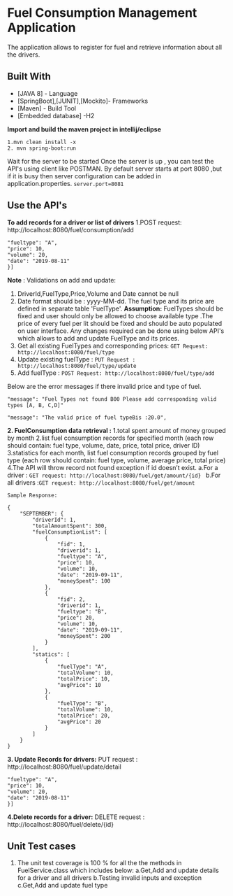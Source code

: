 # Fuel Consumption Management Application
The application allows to register for fuel and retrieve information about all the drivers.


## Built With

* [JAVA 8] - Language
* [SpringBoot],[JUNIT],[Mockito]- Frameworks
* [Maven] - Build Tool
* [Embedded database] -H2

**Import and build the maven project in intellij/eclipse**
```
1.mvn clean install -x
2. mvn spring-boot:run
 ```  
Wait for the server to be started
Once the server is up , you can test the API's using client like POSTMAN.
By default server starts at port 8080 ,but if it is busy then server configuration can be added in application.properties.
```server.port=8081```

## Use the API's

**To add records for a driver or list of drivers**
1.POST request: http://localhost:8080/fuel/consumption/add
```Payload: [{"driverid": 1,
"fueltype": "A",
"price": 10,
"volume": 20,
"date": "2019-08-11"
}]
```
**Note** : Validations on add and update:
1. DriverId,FuelType,Price,Volume and Date cannot be null
2. Date format should be : yyyy-MM-dd.
The fuel type and its price are defined in separate table 'FuelType'.
**Assumption:** FuelTypes should be fixed and user should only be allowed to choose available
type .The price of every fuel per lit should be fixed and should be auto populated on user
interface.
Any changes required can be done using below API's which allows to add and update FuelType
and its prices.
1. Get all existing FuelTypes and corresponding prices:
```GET Request: http://localhost:8080/fuel/type```
2. Update existing fuelType :
```PUT Request : http://localhost:8080/fuel/type/update```
3. Add fuelType :
```POST Request: http://localhost:8080/fuel/type/add```

Below are the error messages if there invalid price and type of fuel.
```
"message": "Fuel Types not found B00 Please add corresponding valid types [A, B, C,D]"

"message": "The valid price of fuel typeBis :20.0",
```
**2. FuelConsumption data retrieval :**
1.total spent amount of money grouped by month
2.list fuel consumption records for specified month (each row should contain: fuel type, volume, date, price, total price, driver ID) 
3.statistics for each month, list fuel consumption records grouped by fuel type (each row should contain: fuel type, volume, average price, total price)
4.The API will throw record not found exception if id doesn’t exist.
 a.For a driver : ```GET request: http://localhost:8080/fuel/get/amount/{id} ```
 b.For all drivers :```GET request: http://localhost:8080/fuel/get/amount```
```
Sample Response:

{
    "SEPTEMBER": {
        "driverId": 1,
        "totalAmountSpent": 300,
        "fuelConsumptionList": [
            {
                "fid": 1,
                "driverid": 1,
                "fueltype": "A",
                "price": 10,
                "volume": 10,
                "date": "2019-09-11",
                "moneySpent": 100
            },
            {
                "fid": 2,
                "driverid": 1,
                "fueltype": "B",
                "price": 20,
                "volume": 10,
                "date": "2019-09-11",
                "moneySpent": 200
            }
        ],
        "statics": [
            {
                "fuelType": "A",
                "totalVolume": 10,
                "totalPrice": 10,
                "avgPrice": 10
            },
            {
                "fuelType": "B",
                "totalVolume": 10,
                "totalPrice": 20,
                "avgPrice": 20
            }
        ]
    }
}
```
**3. Update Records for drivers:**
 PUT request : http://localhost:8080/fuel/update/detail
 
```Payload: [{"driverid": 1,
"fueltype": "A",
"price": 10,
"volume": 20,
"date": "2019-08-11"
}]
```

**4.Delete records for a driver:**
    DELETE request : http://localhost:8080/fuel/delete/{id}

## Unit Test cases 
1. The unit test coverage is 100 % for all the the methods in FuelService.class  which includes below:
   a.Get,Add and update details for a driver and all drivers
   b.Testing invalid inputs and exception
   c.Get,Add and update fuel type
